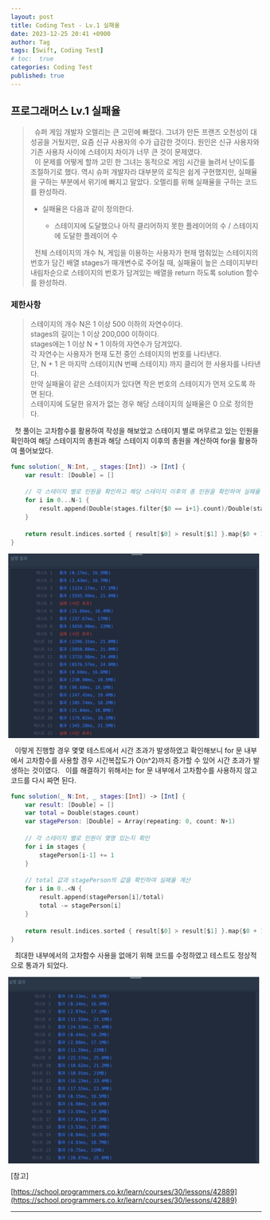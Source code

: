 ```yaml
---
layout: post
title: Coding Test - Lv.1 실패율
date: 2023-12-25 20:41 +0900
author: Tag
tags: [Swift, Coding Test]
# toc:  true
categories: Coding Test
published: true
---
```

<h2> 프로그래머스 Lv.1 실패율 </h2>

<blockquote>
&nbsp; 슈퍼 게임 개발자 오렐리는 큰 고민에 빠졌다. 그녀가 만든 프랜즈 오천성이 대성공을 거뒀지만, 요즘 신규 사용자의 수가 급감한 것이다. 원인은 신규 사용자와 기존 사용자 사이에 스테이지 차이가 너무 큰 것이 문제였다. </br>
&nbsp; 이 문제를 어떻게 할까 고민 한 그녀는 동적으로 게임 시간을 늘려서 난이도를 조절하기로 했다. 역시 슈퍼 개발자라 대부분의 로직은 쉽게 구현했지만, 실패율을 구하는 부분에서 위기에 빠지고 말았다. 오렐리를 위해 실패율을 구하는 코드를 완성하라. </br>
<ul>
<li> 실패율은 다음과 같이 정의한다. </li>
<ul>
<li> 스테이지에 도달했으나 아직 클리어하지 못한 플레이어의 수 / 스테이지에 도달한 플레이어 수 </li>
</ul>
</ul>
&nbsp; 전체 스테이지의 개수 N, 게임을 이용하는 사용자가 현재 멈춰있는 스테이지의 번호가 담긴 배열 stages가 매개변수로 주어질 때, 실패율이 높은 스테이지부터 내림차순으로 스테이지의 번호가 담겨있는 배열을 return 하도록 solution 함수를 완성하라. </br>
</blockquote>

 <h3> 제한사항</h3>

<blockquote>
스테이지의 개수 N은 1 이상 500 이하의 자연수이다. </br>
stages의 길이는 1 이상 200,000 이하이다. </br>
stages에는 1 이상 N + 1 이하의 자연수가 담겨있다. </br>
각 자연수는 사용자가 현재 도전 중인 스테이지의 번호를 나타낸다. </br>
단, N + 1 은 마지막 스테이지(N 번째 스테이지) 까지 클리어 한 사용자를 나타낸다. </br>
만약 실패율이 같은 스테이지가 있다면 작은 번호의 스테이지가 먼저 오도록 하면 된다. </br>
스테이지에 도달한 유저가 없는 경우 해당 스테이지의 실패율은 0 으로 정의한다. </br>
</blockquote>


&nbsp; 첫 풀이는 고차함수를 활용하여 작성을 해보았고 스테이지 별로 머무르고 있는 인원을 확인하여 해당 스테이지의 총원과 해당 스테이지 이후의 총원을 계산하여 for을 활용하여 풀어보았다.

```swift
func solution(_ N:Int, _ stages:[Int]) -> [Int] {
    var result: [Double] = []
    
    // 각 스테이지 별로 인원을 확인하고 해당 스테이지 이후의 총 인원을 확인하여 실패율 계산
    for i in 0...N-1 {
        result.append(Double(stages.filter{$0 == i+1}.count)/Double(stages.filter{$0 >= i+1}.count))
    }
    
    return result.indices.sorted { result[$0] > result[$1] }.map{$0 + 1}
}
```

<div style="display: flex; justify-content: center; align-items: center;">
  <img src="/assets/PostImage/1225-01-CodingTest-Lv.1.jpg" style="margin-right: 10px;">
</div>

&nbsp; 이렇게 진행할 경우 몇몇 테스트에서 시간 초과가 발생하였고 확인해보니 for 문 내부에서 고차함수를 사용할 경우 시간복잡도가 O(n^2)까지 증가할 수 있어 시간 초과가 발생하는 것이였다.
&nbsp; 이를 해결하기 위해서는 for 문 내부에서 고차함수를 사용하지 않고 코드를 다시 짜면 된다.
<br>

```swift
func solution(_ N:Int, _ stages:[Int]) -> [Int] {
    var result: [Double] = []
    var total = Double(stages.count)
    var stagePerson: [Double] = Array(repeating: 0, count: N+1)
    
    // 각 스테이지 별로 인원이 몇명 있는지 확인
    for i in stages {
        stagePerson[i-1] += 1
    }
    
    // total 값과 stagePerson의 값을 확인하여 실패율 계산
    for i in 0..<N {
        result.append(stagePerson[i]/total)
        total -= stagePerson[i]
    }
    
    return result.indices.sorted { result[$0] > result[$1] }.map{$0 + 1}
}
```

&nbsp; 최대한 내부에서의 고차함수 사용을 없애기 위해 코드를 수정하였고 테스트도 정상적으로 통과가 되었다.

<div style="display: flex; justify-content: center; align-items: center;">
  <img src="/assets/PostImage/1225-02-CodingTest-Lv.1.jpg" style="margin-right: 10px;">
</div>

[참고]

[https://school.programmers.co.kr/learn/courses/30/lessons/42889](https://school.programmers.co.kr/learn/courses/30/lessons/42889)

-----

